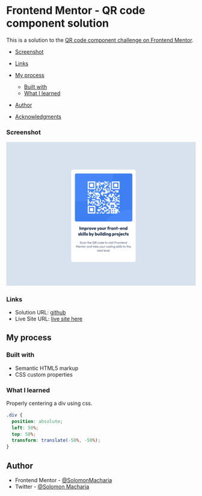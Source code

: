 # Frontend Mentor - QR code component solution

This is a solution to the [QR code component challenge on Frontend Mentor](https://www.frontendmentor.io/challenges/qr-code-component-iux_sIO_H).


  - [Screenshot](#screenshot)
  - [Links](#links)
- [My process](#my-process)
  - [Built with](#built-with)
  - [What I learned](#what-i-learned)
  
- [Author](#author)
- [Acknowledgments](#acknowledgments)



### Screenshot

![](./qr-code-screenshot.png)

### Links

- Solution URL: [github](https://github.com/SolomonMacharia/qr-code-component-main)
- Live Site URL: [live site here](https://solomonmacharia.github.io/qr-code-component-main/)

## My process

### Built with

- Semantic HTML5 markup
- CSS custom properties

### What I learned

Properly centering a div using css.


```css
.div {
  position: absolute;
  left: 50%;
  top: 50%;
  transform: translate(-50%, -50%);
}
```

## Author
- Frontend Mentor - [@SolomonMacharia](https://www.frontendmentor.io/profile/SolomonMacharia)
- Twitter - [@Solomon Macharia](https://x.com/Masharia__254)
